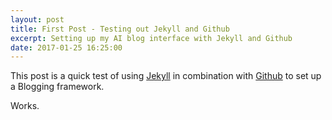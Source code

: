 ```yaml
---
layout: post
title: First Post - Testing out Jekyll and Github
excerpt: Setting up my AI blog interface with Jekyll and Github
date: 2017-01-25 16:25:00
---
```


This post is a quick test of using [Jekyll](http://jekyllrb.com/) in combination with [Github](http://github.io) to set up a Blogging framework.

Works.


